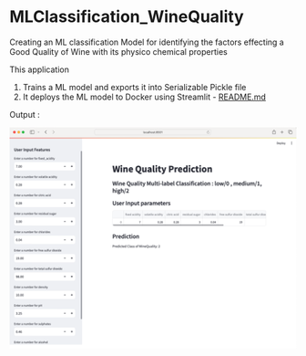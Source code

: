 # MLClassification_WineQuality
Creating an ML classification Model for identifying the factors effecting a Good Quality of Wine with its physico chemical properties

This application 
1. Trains a ML model and exports it into Serializable Pickle file
2. It deploys the ML model to Docker using Streamlit - [README.md](src%2Fpython%2Fdeploy%2FREADME.md)

Output : 

![Result of Streamlit.png](Result%20of%20Streamlit.png)